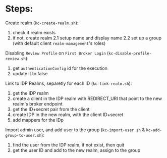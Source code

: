 # Steps:

Create realm (`kc-create-realm.sh`):
1. check if realm exists
2. if not, create realm
  2.1 setup name and display name
  2.2 set up a group (with default client `realm-management`'s roles)


Disabling `Review Profile` on `First Broker Login` (`kc-disable-profile-review.sh`):
1. get `authenticationConfig` id for the execution
2. update it to false


Link to IDP Realms, separetly for each ID (`kc-link-realm.sh`):
1. get the IDP realm
2. create a client in the IDP realm with REDIRECT_URI that point to the new realm's broker endpoint
3. get the ID+secret pair from the client
4. create IDP in the new realm, with the client ID+secret
5. add mappers for the IDp


Import admin user, and add user to the group (`kc-import-user.sh` & `kc-add-group-to-user.sh`):
1. find the user from the IDP realm, if not exist, then quit
2. get the user ID and add to the new realm, assign to the group
